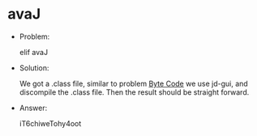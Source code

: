 # avaJ

* Problem:

  elif avaJ

* Solution:

  We got a .class file, similar to problem [Byte Code](https://github.com/hotwinter/CTF-simple-writeups/tree/master/picoCTF2013/Byte_Code) we use jd-gui, and discompile the .class file. Then the result should be straight forward.

* Answer:
  
  iT6chiweTohy4oot

